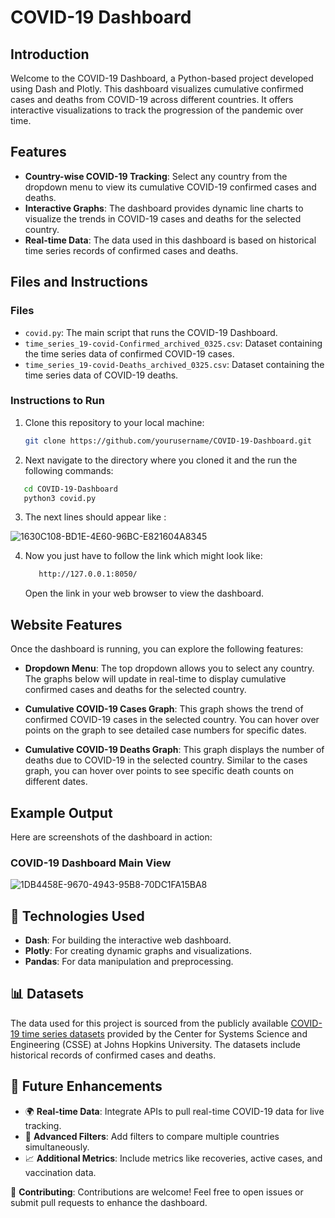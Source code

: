 # COVID-19 Dashboard

## Introduction
Welcome to the COVID-19 Dashboard, a Python-based project developed using Dash and Plotly. This dashboard visualizes cumulative confirmed cases and deaths from COVID-19 across different countries. It offers interactive visualizations to track the progression of the pandemic over time.

## Features
- **Country-wise COVID-19 Tracking**: Select any country from the dropdown menu to view its cumulative COVID-19 confirmed cases and deaths.
- **Interactive Graphs**: The dashboard provides dynamic line charts to visualize the trends in COVID-19 cases and deaths for the selected country.
- **Real-time Data**: The data used in this dashboard is based on historical time series records of confirmed cases and deaths.

## Files and Instructions

### Files
- `covid.py`: The main script that runs the COVID-19 Dashboard.
- `time_series_19-covid-Confirmed_archived_0325.csv`: Dataset containing the time series data of confirmed COVID-19 cases.
- `time_series_19-covid-Deaths_archived_0325.csv`: Dataset containing the time series data of COVID-19 deaths.

### Instructions to Run
1. Clone this repository to your local machine:
   ```bash
   git clone https://github.com/yourusername/COVID-19-Dashboard.git
   ```

2. Next navigate to the directory where you cloned it and the run the following commands:
```bash
   cd COVID-19-Dashboard
   python3 covid.py
```

3. The next lines should appear like :

![1630C108-BD1E-4E60-96BC-E821604A8345](https://github.com/user-attachments/assets/86a2f084-2de2-40f5-b984-5d98a6cc4fcf)


4. Now you just have to follow the link which might look like:
   ```bash
      http://127.0.0.1:8050/
   ```

   Open the link in your web browser to view the dashboard.

## Website Features
Once the dashboard is running, you can explore the following features:

- **Dropdown Menu**: The top dropdown allows you to select any country. The graphs below will update in real-time to display cumulative confirmed cases and deaths for the selected country.

- **Cumulative COVID-19 Cases Graph**: This graph shows the trend of confirmed COVID-19 cases in the selected country. You can hover over points on the graph to see detailed case numbers for specific dates.

- **Cumulative COVID-19 Deaths Graph**: This graph displays the number of deaths due to COVID-19 in the selected country. Similar to the cases graph, you can hover over points to see specific death counts on different dates.

## Example Output

Here are screenshots of the dashboard in action:

### COVID-19 Dashboard Main View
![1DB4458E-9670-4943-95B8-70DC1FA15BA8](https://github.com/user-attachments/assets/7771891a-b77f-4788-9ea0-fcc6d5331374)





## 🧠 Technologies Used
- **Dash**: For building the interactive web dashboard.
- **Plotly**: For creating dynamic graphs and visualizations.
- **Pandas**: For data manipulation and preprocessing.

## 📊 Datasets
The data used for this project is sourced from the publicly available [COVID-19 time series datasets](https://github.com/CSSEGISandData/COVID-19/tree/master) provided by the Center for Systems Science and Engineering (CSSE) at Johns Hopkins University. The datasets include historical records of confirmed cases and deaths.

## 🚀 Future Enhancements
- 🌍 **Real-time Data**: Integrate APIs to pull real-time COVID-19 data for live tracking.
- 🧭 **Advanced Filters**: Add filters to compare multiple countries simultaneously.
- 📈 **Additional Metrics**: Include metrics like recoveries, active cases, and vaccination data.

🤝 **Contributing**: Contributions are welcome! Feel free to open issues or submit pull requests to enhance the dashboard.
